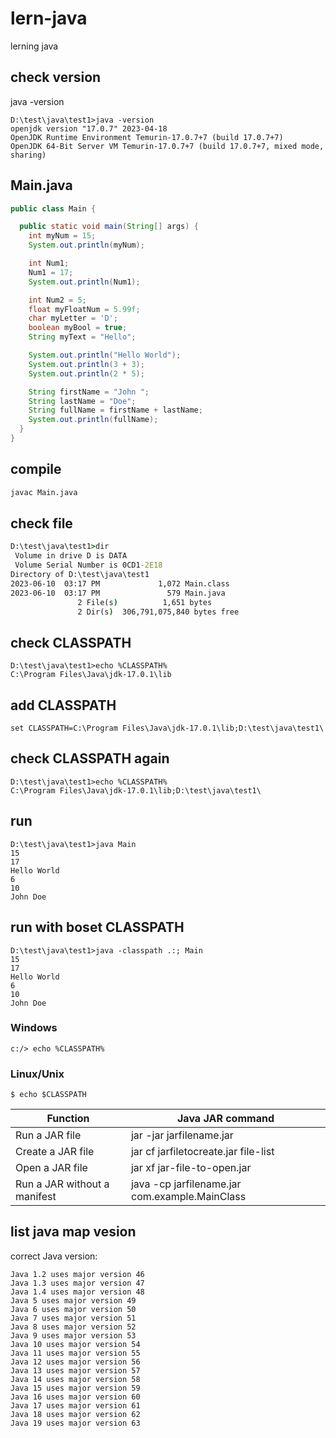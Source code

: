 # lern-java
lerning java

## check version

java -version

```
D:\test\java\test1>java -version
openjdk version "17.0.7" 2023-04-18
OpenJDK Runtime Environment Temurin-17.0.7+7 (build 17.0.7+7)
OpenJDK 64-Bit Server VM Temurin-17.0.7+7 (build 17.0.7+7, mixed mode, sharing)
```

## Main.java

```java
public class Main {

  public static void main(String[] args) {
    int myNum = 15;
    System.out.println(myNum);

    int Num1;
    Num1 = 17;
    System.out.println(Num1);

    int Num2 = 5;
    float myFloatNum = 5.99f;
    char myLetter = 'D';
    boolean myBool = true;
    String myText = "Hello";

    System.out.println("Hello World");
    System.out.println(3 + 3);
    System.out.println(2 * 5);

    String firstName = "John ";
    String lastName = "Doe";
    String fullName = firstName + lastName;
    System.out.println(fullName);
  }
}

```

## compile

```sh
javac Main.java
```

## check file 

```bat
D:\test\java\test1>dir
 Volume in drive D is DATA
 Volume Serial Number is 0CD1-2E18
Directory of D:\test\java\test1
2023-06-10  03:17 PM             1,072 Main.class
2023-06-10  03:17 PM               579 Main.java
               2 File(s)          1,651 bytes
               2 Dir(s)  306,791,075,840 bytes free
```

## check CLASSPATH 

```
D:\test\java\test1>echo %CLASSPATH%
C:\Program Files\Java\jdk-17.0.1\lib
```

## add CLASSPATH

```
set CLASSPATH=C:\Program Files\Java\jdk-17.0.1\lib;D:\test\java\test1\
```

## check CLASSPATH again

```
D:\test\java\test1>echo %CLASSPATH%
C:\Program Files\Java\jdk-17.0.1\lib;D:\test\java\test1\
```

## run 

```
D:\test\java\test1>java Main
15
17
Hello World
6
10
John Doe
```

## run with boset CLASSPATH

```
D:\test\java\test1>java -classpath .:; Main
15
17
Hello World
6
10
John Doe
```

### Windows

```
c:/> echo %CLASSPATH%
```

### Linux/Unix

```
$ echo $CLASSPATH
```

|Function	| Java JAR command|
|--|--|
|Run a JAR file	| jar -jar jarfilename.jar|
|Create a JAR file	| jar cf jarfiletocreate.jar file-list|
|Open a JAR file	| jar xf jar-file-to-open.jar|
|Run a JAR without a manifest	| java -cp jarfilename.jar com.example.MainClass|


## list java map vesion

correct Java version:
```
Java 1.2 uses major version 46
Java 1.3 uses major version 47
Java 1.4 uses major version 48
Java 5 uses major version 49
Java 6 uses major version 50
Java 7 uses major version 51
Java 8 uses major version 52
Java 9 uses major version 53
Java 10 uses major version 54
Java 11 uses major version 55
Java 12 uses major version 56
Java 13 uses major version 57
Java 14 uses major version 58
Java 15 uses major version 59
Java 16 uses major version 60
Java 17 uses major version 61
Java 18 uses major version 62
Java 19 uses major version 63
```



